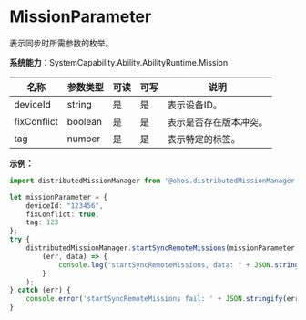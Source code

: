 # MissionParameter

表示同步时所需参数的枚举。

**系统能力**：SystemCapability.Ability.AbilityRuntime.Mission

| 名称          | 参数类型    | 可读   | 可写   | 说明          |
| ----------- | ------- | ---- | ---- | ----------- |
| deviceId    | string  | 是    | 是    | 表示设备ID。     |
| fixConflict | boolean | 是    | 是    | 表示是否存在版本冲突。 |
| tag         | number  | 是    | 是    | 表示特定的标签。    |

**示例：**
```ts
import distributedMissionManager from '@ohos.distributedMissionManager';

let missionParameter = {
    deviceId: "123456",
    fixConflict: true,
    tag: 123
};
try {
    distributedMissionManager.startSyncRemoteMissions(missionParameter,
        (err, data) => {
            console.log("startSyncRemoteMissions, data: " + JSON.stringify(data));
        }
    );
} catch (err) {
    console.error('startSyncRemoteMissions fail: ' + JSON.stringify(err));
}
```